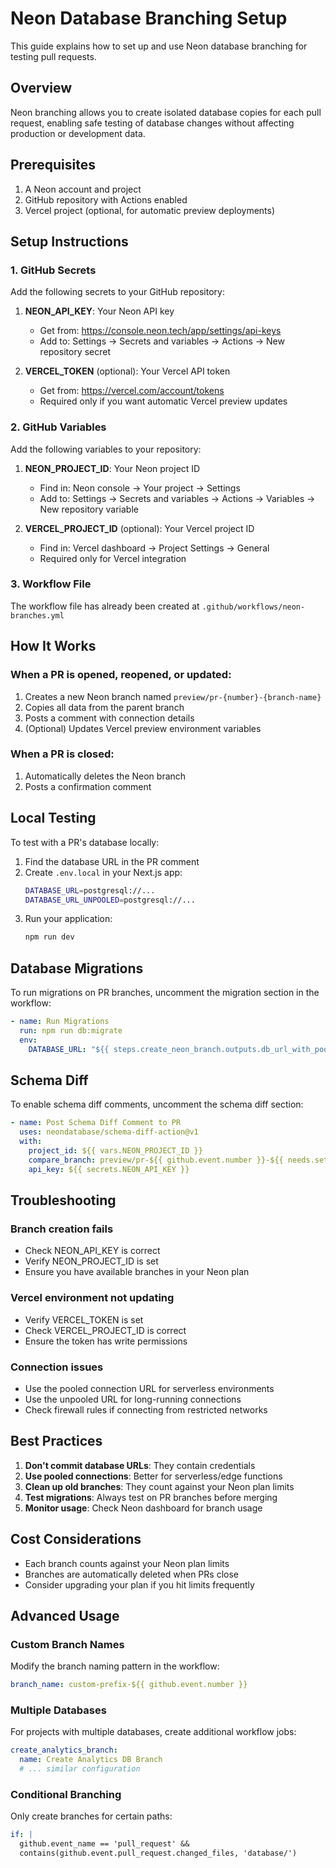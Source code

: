 # Neon Database Branching Setup

This guide explains how to set up and use Neon database branching for testing pull requests.

## Overview

Neon branching allows you to create isolated database copies for each pull request, enabling safe testing of database changes without affecting production or development data.

## Prerequisites

1. A Neon account and project
2. GitHub repository with Actions enabled
3. Vercel project (optional, for automatic preview deployments)

## Setup Instructions

### 1. GitHub Secrets

Add the following secrets to your GitHub repository:

1. **NEON_API_KEY**: Your Neon API key
   - Get from: https://console.neon.tech/app/settings/api-keys
   - Add to: Settings → Secrets and variables → Actions → New repository secret

2. **VERCEL_TOKEN** (optional): Your Vercel API token
   - Get from: https://vercel.com/account/tokens
   - Required only if you want automatic Vercel preview updates

### 2. GitHub Variables

Add the following variables to your repository:

1. **NEON_PROJECT_ID**: Your Neon project ID
   - Find in: Neon console → Your project → Settings
   - Add to: Settings → Secrets and variables → Actions → Variables → New repository variable

2. **VERCEL_PROJECT_ID** (optional): Your Vercel project ID
   - Find in: Vercel dashboard → Project Settings → General
   - Required only for Vercel integration

### 3. Workflow File

The workflow file has already been created at `.github/workflows/neon-branches.yml`

## How It Works

### When a PR is opened, reopened, or updated:

1. Creates a new Neon branch named `preview/pr-{number}-{branch-name}`
2. Copies all data from the parent branch
3. Posts a comment with connection details
4. (Optional) Updates Vercel preview environment variables

### When a PR is closed:

1. Automatically deletes the Neon branch
2. Posts a confirmation comment

## Local Testing

To test with a PR's database locally:

1. Find the database URL in the PR comment
2. Create `.env.local` in your Next.js app:
   ```bash
   DATABASE_URL=postgresql://...
   DATABASE_URL_UNPOOLED=postgresql://...
   ```
3. Run your application:
   ```bash
   npm run dev
   ```

## Database Migrations

To run migrations on PR branches, uncomment the migration section in the workflow:

```yaml
- name: Run Migrations
  run: npm run db:migrate
  env:
    DATABASE_URL: "${{ steps.create_neon_branch.outputs.db_url_with_pooler }}"
```

## Schema Diff

To enable schema diff comments, uncomment the schema diff section:

```yaml
- name: Post Schema Diff Comment to PR
  uses: neondatabase/schema-diff-action@v1
  with:
    project_id: ${{ vars.NEON_PROJECT_ID }}
    compare_branch: preview/pr-${{ github.event.number }}-${{ needs.setup.outputs.branch }}
    api_key: ${{ secrets.NEON_API_KEY }}
```

## Troubleshooting

### Branch creation fails
- Check NEON_API_KEY is correct
- Verify NEON_PROJECT_ID is set
- Ensure you have available branches in your Neon plan

### Vercel environment not updating
- Verify VERCEL_TOKEN is set
- Check VERCEL_PROJECT_ID is correct
- Ensure the token has write permissions

### Connection issues
- Use the pooled connection URL for serverless environments
- Use the unpooled URL for long-running connections
- Check firewall rules if connecting from restricted networks

## Best Practices

1. **Don't commit database URLs**: They contain credentials
2. **Use pooled connections**: Better for serverless/edge functions
3. **Clean up old branches**: They count against your Neon plan limits
4. **Test migrations**: Always test on PR branches before merging
5. **Monitor usage**: Check Neon dashboard for branch usage

## Cost Considerations

- Each branch counts against your Neon plan limits
- Branches are automatically deleted when PRs close
- Consider upgrading your plan if you hit limits frequently

## Advanced Usage

### Custom Branch Names

Modify the branch naming pattern in the workflow:

```yaml
branch_name: custom-prefix-${{ github.event.number }}
```

### Multiple Databases

For projects with multiple databases, create additional workflow jobs:

```yaml
create_analytics_branch:
  name: Create Analytics DB Branch
  # ... similar configuration
```

### Conditional Branching

Only create branches for certain paths:

```yaml
if: |
  github.event_name == 'pull_request' &&
  contains(github.event.pull_request.changed_files, 'database/')
```
